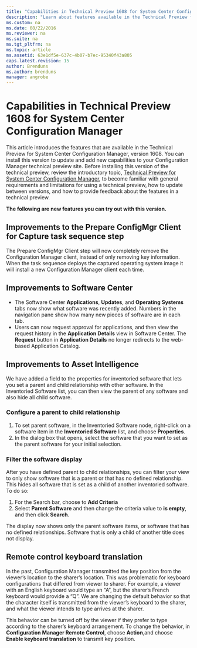 ```yaml
---
title: "Capabilities in Technical Preview 1608 for System Center Configuration Manager"
description: "Learn about features available in the Technical Preview for System Center Configuration Manager, version 1608."
ms.custom: na
ms.date: 08/22/2016
ms.reviewer: na
ms.suite: na
ms.tgt_pltfrm: na
ms.topic: article
ms.assetid: 63e1df5e-637c-4b07-b7ec-95340f43a805
caps.latest.revision: 15
author: Brendunsms.author: brendunsmanager: angrobe
---
```

# Capabilities in Technical Preview 1608 for System Center Configuration Manager
This article introduces the features that are available in the Technical Preview for System Center Configuration Manager, version 1608. You can install this version to update and add new capabilities to your Configuration Manager technical preview site.      Before installing this version of the technical preview, review the introductory topic, [Technical Preview for System Center Configuration Manager](../../core/get-started/technical-preview.md), to become familiar with general requirements and limitations for using a technical preview, how to update between versions, and how to provide feedback about the features in a technical preview.    


**The following are new features you can try out with this version.**  




##  Improvements to the Prepare ConfigMgr Client for Capture task sequence step  
The Prepare ConfigMgr Client step will now completely remove the Configuration Manager client, instead of only removing key information. When the task sequence deploys the captured operating system image it will install a new Configuration Manager client each time.  


## Improvements to Software Center
* The Software Center **Applications**, **Updates**, and **Operating Systems** tabs now show what software was recently added. Numbers in the navigation pane show how many new pieces of software are in each tab.
* Users can now request approval for applications, and then view the request history in the **Application Details** view in Software Center. The **Request** button in **Application Details** no longer redirects to the web-based Application Catalog.

## Improvements to Asset Intelligence
We have added a field to the properties for inventoried software that lets you set a parent and child relationship with other software. In the Inventoried Software list, you can then view the parent of any software and also hide all child software.

### Configure a parent to child relationship
  1. To set parent software, in the Inventoried Software node, right-click on a software item in the **Inventoried Software** list, and choose **Properties**.
  2. In the dialog box that opens, select the software that you want to set as the parent software for your initial selection.

### Filter the software display
After you have defined parent to child relationships, you can filter your view to only show software that is a parent or that has no defined relationship. This hides all software that is set as a child of another inventoried software. To do so:
   1.	For the Search bar, choose to **Add Criteria**
   2. Select **Parent Software** and then change the criteria value to **is empty**, and then click **Search**.

The display now shows only the parent software items, or software that has no defined relationships. Software that is only a child of another title does not display.

## Remote control keyboard translation
In the past, Configuration Manager transmitted the key position from the viewer’s location to the sharer’s location. This was problematic for keyboard configurations that differed from viewer to sharer. For example, a viewer with an English keyboard would type an “A”, but the sharer’s French keyboard would provide a “Q”. We are changing the default behavior so that the character itself is transmitted from the viewer’s keyboard to the sharer, and what the viewer intends to type arrives at the sharer.

This behavior can be turned off by the viewer if they prefer to type according to the sharer’s keyboard arrangement. To change the behavior, in **Configuration Manager Remote Control**, choose **Action**,and choose **Enable keyboard translation** to transmit key position.
